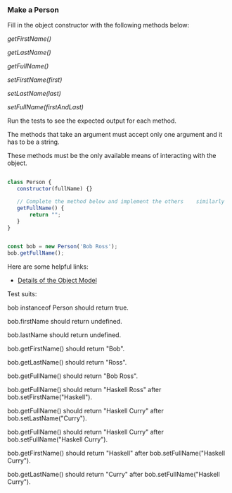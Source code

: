 ### Make a Person

Fill in the object constructor with the following methods below:

*getFirstName()*

*getLastName()*

*getFullName()*

*setFirstName(first)*

*setLastName(last)*

*setFullName(firstAndLast)*

Run the tests to see the expected output for each method.

The methods that take an argument must accept only one argument and it has to be a string.

These methods must be the only available means of interacting with the object.

```javascript

class Person {
   constructor(fullName) {}

   // Complete the method below and implement the others    similarly
   getFullName() {
       return "";
   }
}


const bob = new Person('Bob Ross');
bob.getFullName();

```

Here are some helpful links:
* [Details of the Object Model](https://developer.mozilla.org/en-US/docs/Web/JavaScript/Guide/Details_of_the_Object_Model)

Test suits:

bob instanceof Person should return true.

bob.firstName should return undefined.

bob.lastName should return undefined.

bob.getFirstName() should return "Bob".

bob.getLastName() should return "Ross".

bob.getFullName() should return "Bob Ross".

bob.getFullName() should return "Haskell Ross" after bob.setFirstName("Haskell").

bob.getFullName() should return "Haskell Curry" after bob.setLastName("Curry").

bob.getFullName() should return "Haskell Curry" after bob.setFullName("Haskell Curry").

bob.getFirstName() should return "Haskell" after bob.setFullName("Haskell Curry").

bob.getLastName() should return "Curry" after bob.setFullName("Haskell Curry").
